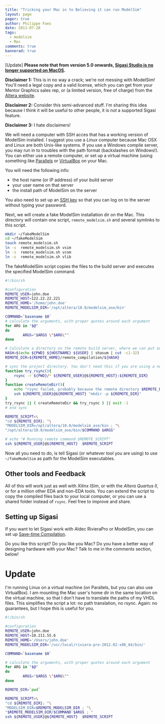 ```yaml
---
title: "Tricking your Mac in to Believing it can run ModelSim"
layout: page 
pager: true
author: Philippe Faes
date: 2011-07-28
tags: 
  - modelsim
  - Mac
comments: true
bannerad: true
---
```


[Update] **Please note that from version 5.0 onwards, [Sigasi Studio is no longer supported on MacOS](/faq/#macos).**

**Disclaimer 1:** This is in no way a crack; we're not messing with ModelSim! You'll need a legal copy and a valid license, which you can get from your Mentor Graphics sales rep, or (a limited version, free of charge) from the [Altera website](http://www.altera.com/products/software/quartus-ii/web-edition/qts-we-index.html).

**Disclaimer 2:** Consider this semi-advanced stuff. I'm sharing this idea because I think it will be useful to other people, it is *not* a supported Sigasi feature.

**Disclaimer 3:** I hate disclaimers!

We will need a computer with SSH acces that has a working version of ModelSim installed. I suggest you use a *Linux* computer because Mac OSX and Linux are both Unix-like systems. If you use a Windows compile server, you may run in to troubles with the path format (backslashes on Windows!). You can either use a remote computer, or set up a virtual machine (using something like [Parallels](http://www.parallels.com/products/desktop/) or [VirtualBox](http://www.virtualbox.org/) on your Mac.

You will need the following info:

* the host name (or IP address) of your build server
* your user name on that server
* the install path of ModelSim on the server

You also need to set up an [SSH key](https://www.ssh.com/academy/ssh/key) so that you can log on to the server without typing your password.

Next, we will create a fake ModelSim installation dir on the Mac. This directory will contain one script, `remote_modelsim.sh` and several symlinks to this script.

```bash
mkdir ~/fakeModelSim
cd ~/fakeModelSim
touch remote_modelsim.sh
ln -s  remote_modelsim.sh vsim
ln -s  remote_modelsim.sh vcom
ln -s  remote_modelsim.sh vlib
```

The fakeModelSim script copies the files to the build server and executes the specified ModelSim command.

```bash
#!/bin/sh

#configuration
REMOTE_USER=john.doe
REMOTE_HOST=122.22.22.221
REMOTE_HOME='/home/john.doe'
REMOTE_MODELSIM_DIR='/opt/altera/10.0/modelsim_ase/bin'

COMMAND=`basename $0`
# calculate the arguments, with proper quotes around each argument
for ARG in "$@"
do
        ARGS="$ARGS \"$ARG\""
done

# Calculate a directory on the remote build server, where we can put our data
HASH=$(echo ${PWD} ${HOSTNAME} ${USER} | shasum | cut -c1-32)
REMOTE_DIR=${REMOTE_HOME}/remote_compilation/${HASH}

# sync the project directory. You don't need this if you are using a network shared folder.
function try_rsync(){
    rsync -r ${PWD}/* ${REMOTE_USER}@${REMOTE_HOST}:${REMOTE_DIR}
}
function createRemoteDir(){
    echo "rsync failed, probably because the remote directory $REMOTE_DIR did not exits. Retrying." >&2
    ssh ${REMOTE_USER}@${REMOTE_HOST} "mkdir -p ${REMOTE_DIR}"
}
try_rsync || ( createRemoteDir && try_rsync ) || exit -1
# end sync

REMOTE_SCRIPT=\
"cd ${REMOTE_DIR}; "\
"MODELSIM_DIR=/opt/altera/10.0/modelsim_ase/bin ; "\
"/opt/altera/10.0/modelsim_ase/bin/$COMMAND $ARGS"

# echo "# Running remote command $REMOTE_SCRIPT"
ssh ${REMOTE_USER}@${REMOTE_HOST}  $REMOTE_SCRIPT
```

Now all you need to do, is tell Sigasi (or whatever tool you are using) to use `~/fakeModelSim` as path for the ModelSim executables.

## Other tools and Feedback

All of this will work just as well with *Xilinx ISim*, or with the *Altera Quartus II*, or for a million other EDA and non-EDA tools. You can extend the script to copy the compiled files back to your local computer, or you can use a shared folder instead of `rsync`. Feel free to improve and share.

## Setting up Sigasi

If you want to let Sigasi work with Aldec RivieraPro or ModelSim, you can set up [Save-time Compilation](/manual/eclipse/tools#save-time-compilation).

Do you like this script? Do you like you Mac? Do you have a better way of designing hardware with your Mac? Talk to me in the comments section, below!

# Update

I'm running Linux on a virtual machine (on Parallels, but you can also use VirtualBox). I am mounting the Mac user's home dir in the same location on the virtual machine, so that I don't have to translate the paths of my VHDL files. This simplifies the script a lot: no path translation, no rsync. Again: no guarantees, but I hope this is useful for you.

```bash
#!/bin/sh

#configuration
REMOTE_USER=john.doe
REMOTE_HOST=10.211.55.6 
REMOTE_HOME='/Users/john.doe'
REMOTE_MODELSIM_DIR='/usr/local/riviera-pro-2012.02-x86_64/bin/'

COMMAND=`basename $0`

# calculate the arguments, with proper quotes around each argument
for ARG in "$@"
do
        ARGS="$ARGS \"$ARG\""
done

REMOTE_DIR=`pwd`

REMOTE_SCRIPT=\
"cd ${REMOTE_DIR}; "\
"MODELSIM_DIR=$REMOTE_MODELSIM_DIR ; "\
"$REMOTE_MODELSIM_DIR/$COMMAND $ARGS ; "
ssh ${REMOTE_USER}@${REMOTE_HOST}  $REMOTE_SCRIPT
```
